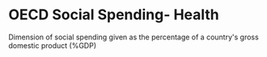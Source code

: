 # OECD Social Spending- Health

Dimension of social spending given as the percentage of a country's gross domestic product (%GDP)